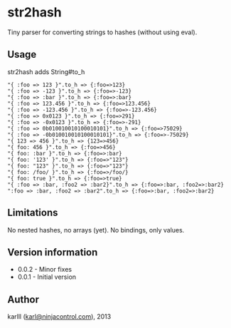 str2hash
========

Tiny parser for converting strings to hashes (without using eval).

## Usage 

str2hash adds String#to_h 

    "{ :foo => 123 }".to_h => {:foo=>123}
    "{ :foo => -123 }".to_h => {:foo=>-123}
    "{ :foo => :bar }".to_h => {:foo=>:bar}
    "{ :foo => 123.456 }".to_h => {:foo=>123.456}
    "{ :foo => -123.456 }".to_h => {:foo=>-123.456}
    "{ :foo => 0x0123 }".to_h => {:foo=>291}
    "{ :foo => -0x0123 }".to_h => {:foo=>-291}
    "{ :foo => 0b010010010100010101}".to_h => {:foo=>75029}
    "{ :foo => -0b010010010100010101}".to_h => {:foo=>-75029}
    "{ 123 => 456 }".to_h => {123=>456}
    "{ foo: 456 }".to_h => {:foo=>456}
    "{ foo: :bar }".to_h => {:foo=>:bar}
    "{ foo: '123' }".to_h => {:foo=>"123"}
    "{ foo: "123" }".to_h => {:foo=>"123"}
    "{ foo: /foo/ }".to_h => {:foo=>/foo/}
    "{ foo: true }".to_h => {:foo=>true}
    "{ :foo => :bar, :foo2 => :bar2}".to_h => {:foo=>:bar, :foo2=>:bar2}
    ":foo => :bar, :foo2 => :bar2".to_h => {:foo=>:bar, :foo2=>:bar2}

## Limitations

No nested hashes, no arrays (yet). No bindings, only values.


## Version information

* 0.0.2 - Minor fixes
* 0.0.1 - Initial version

## Author

karlll (karl@ninjacontrol.com), 2013
